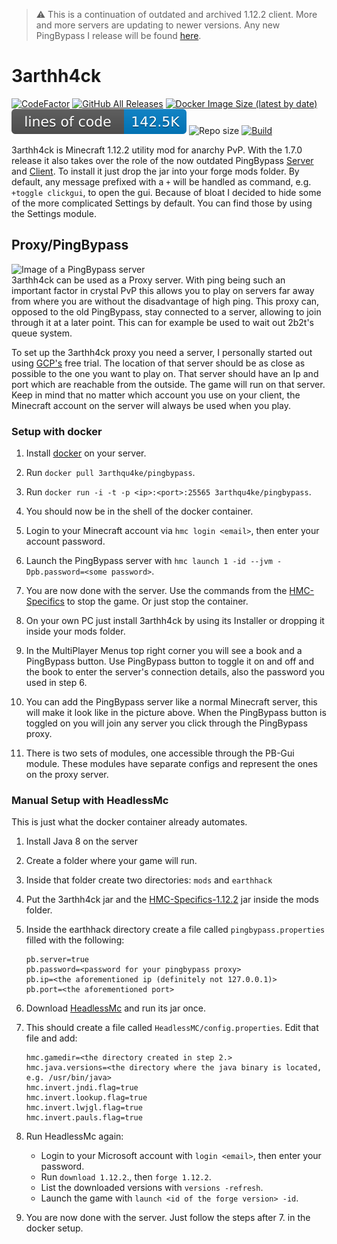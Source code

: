 > :warning: This is a continuation of outdated and archived 1.12.2 client. More and more servers are updating to newer versions. Any new PingBypass I release will be found [here](https://github.com/3arthqu4ke/PingBypass).

# 3arthh4ck

[![CodeFactor](https://www.codefactor.io/repository/github/3arthqu4ke/3arthh4ck/badge/main)](https://www.codefactor.io/repository/github/3arthqu4ke/3arthh4ck/overview/main)
[![GitHub All Releases](https://img.shields.io/github/downloads/3arthqu4ke/3arthh4ck/total.svg)](https://github.com/3arthqu4ke/3arthh4ck/releases)
[![Docker Image Size (latest by date)](https://img.shields.io/docker/image-size/3arthqu4ke/pingbypass?logo=docker)](https://hub.docker.com/r/3arthqu4ke/pingbypass)
[![Lines of code](docs/loc.svg)](https://tokei.rs/b1/github/3arthqu4ke/3arthh4ck?category=code)
![Repo size](https://img.shields.io/github/repo-size/3arthqu4ke/3arthh4ck.svg)
[![Build](https://github.com/3arthqu4ke/3arthh4ck/actions/workflows/gradle-publish.yml/badge.svg)](https://github.com/3arthqu4ke/3arthh4ck/actions)

3arthh4ck is Minecraft 1.12.2 utility mod for anarchy PvP. With the 1.7.0 release it also takes over the role
of the now outdated PingBypass [Server](https://github.com/3arthqu4ke/PingBypass) and 
[Client](https://github.com/3arthqu4ke/PingBypass-Client). To install it just drop the jar into your forge mods folder.
By default, any message prefixed with a `+` will be handled as command, e.g. `+toggle clickgui`, to open the gui. 
Because of bloat I decided to hide some of the more complicated Settings by default. You can find those by using the 
Settings module.

## Proxy/PingBypass
![Image of a PingBypass server](docs/pingbypass.png)  
3arthh4ck can be used as a Proxy server. With ping being such an important factor in crystal PvP this allows you to play
on servers far away from where you are without the disadvantage of high ping. This proxy can, opposed to the old
PingBypass, stay connected to a server, allowing to join through it at a later point. This can for example be used to 
wait out 2b2t's queue system.

To set up the 3arthh4ck proxy you need a server, I personally started out using [GCP's](https://cloud.google.com/) free
trial. The location of that server should be as close as possible to the one you want to play on. That server should 
have an Ip and port which are reachable from the outside. The game will run on that server. Keep in mind that no matter
which account you use on your client, the Minecraft account on the server will always be used when you play.

### Setup with docker
1.  Install [docker](https://docs.docker.com/engine/install/) on your server.

2.  Run `docker pull 3arthqu4ke/pingbypass`.

3.  Run `docker run -i -t -p <ip>:<port>:25565 3arthqu4ke/pingbypass`.

4.  You should now be in the shell of the docker container.

5.  Login to your Minecraft account via `hmc login <email>`, then enter your account password.

6.  Launch the PingBypass server with `hmc launch 1 -id --jvm -Dpb.password=<some password>`.

7.  You are now done with the server. Use the commands from the
    [HMC-Specifics](https://github.com/3arthqu4ke/HMC-Specifics) to stop the game. Or just stop the container.

8.  On your own PC just install 3arthh4ck by using its Installer or dropping it inside your mods folder.

9.  In the MultiPlayer Menus top right corner you will see a book and a PingBypass button. Use PingBypass button to
     toggle it on and off and the book to enter the server's connection details, also the password you used in step 6.

10. You can add the PingBypass server like a normal Minecraft server, this will make it look like in the picture above.
     When the PingBypass button is toggled on you will join any server you click through the PingBypass proxy.

11. There is two sets of modules, one accessible through the PB-Gui module. These modules have separate configs and 
     represent the ones on the proxy server.

### Manual Setup with HeadlessMc
This is just what the docker container already automates.

1.  Install Java 8 on the server

2.  Create a folder where your game will run.

3.  Inside that folder create two directories: `mods` and `earthhack`

4.  Put the 3arthh4ck jar and the [HMC-Specifics-1.12.2](https://github.com/3arthqu4ke/HMC-Specifics/releases/tag/1.0.3) 
    jar inside the mods folder.

5.  Inside the earthhack directory create a file called `pingbypass.properties` filled with the following:
    ```properties
    pb.server=true
    pb.password=<password for your pingbypass proxy>
    pb.ip=<the aforementioned ip (definitely not 127.0.0.1)>
    pb.port=<the aforementioned port>
    ```

6.  Download [HeadlessMc](https://github.com/3arthqu4ke/HeadlessMc) and run its jar once.

7.  This should create a file called `HeadlessMC/config.properties`. Edit that file and add:
    ```properties
    hmc.gamedir=<the directory created in step 2.>
    hmc.java.versions=<the directory where the java binary is located, e.g. /usr/bin/java>
    hmc.invert.jndi.flag=true
    hmc.invert.lookup.flag=true
    hmc.invert.lwjgl.flag=true
    hmc.invert.pauls.flag=true
    ```

8.  Run HeadlessMc again:
    * Login to your Microsoft account with `login <email>`, then enter your password.
    * Run `download 1.12.2`., then `forge 1.12.2`.
    * List the downloaded versions with `versions -refresh`.
    * Launch the game with `launch <id of the forge version> -id`.

9.  You are now done with the server. Just follow the steps after 7. in the docker setup.
